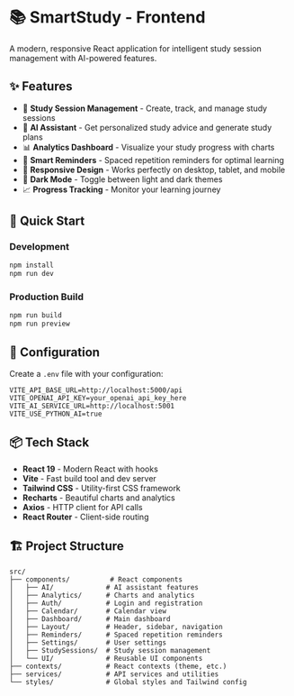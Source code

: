 # 📚 SmartStudy - Frontend

A modern, responsive React application for intelligent study session management with AI-powered features.

## ✨ Features

- 📅 **Study Session Management** - Create, track, and manage study sessions
- 🤖 **AI Assistant** - Get personalized study advice and generate study plans
- 📊 **Analytics Dashboard** - Visualize your study progress with charts
- 🔔 **Smart Reminders** - Spaced repetition reminders for optimal learning
- 📱 **Responsive Design** - Works perfectly on desktop, tablet, and mobile
- 🌙 **Dark Mode** - Toggle between light and dark themes
- 📈 **Progress Tracking** - Monitor your learning journey

## 🚀 Quick Start

### Development
```bash
npm install
npm run dev
```

### Production Build
```bash
npm run build
npm run preview
```

## 🔧 Configuration

Create a `.env` file with your configuration:
```env
VITE_API_BASE_URL=http://localhost:5000/api
VITE_OPENAI_API_KEY=your_openai_api_key_here
VITE_AI_SERVICE_URL=http://localhost:5001
VITE_USE_PYTHON_AI=true
```

## 📦 Tech Stack

- **React 19** - Modern React with hooks
- **Vite** - Fast build tool and dev server
- **Tailwind CSS** - Utility-first CSS framework
- **Recharts** - Beautiful charts and analytics
- **Axios** - HTTP client for API calls
- **React Router** - Client-side routing

## 🏗️ Project Structure

```
src/
├── components/          # React components
│   ├── AI/             # AI assistant features
│   ├── Analytics/      # Charts and analytics
│   ├── Auth/           # Login and registration
│   ├── Calendar/       # Calendar view
│   ├── Dashboard/      # Main dashboard
│   ├── Layout/         # Header, sidebar, navigation
│   ├── Reminders/      # Spaced repetition reminders
│   ├── Settings/       # User settings
│   ├── StudySessions/  # Study session management
│   └── UI/             # Reusable UI components
├── contexts/           # React contexts (theme, etc.)
├── services/           # API services and utilities
└── styles/             # Global styles and Tailwind config
```
